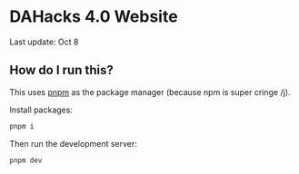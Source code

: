 # DAHacks 4.0 Website

Last update: Oct 8

## How do I run this?
This uses [pnpm](https://pnpm.io/) as the package manager (because npm is super cringe /j).

Install packages:
```bash
pnpm i
```

Then run the development server:
```bash
pnpm dev
```
